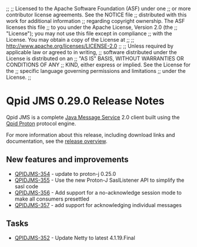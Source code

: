 ;;
;; Licensed to the Apache Software Foundation (ASF) under one
;; or more contributor license agreements.  See the NOTICE file
;; distributed with this work for additional information
;; regarding copyright ownership.  The ASF licenses this file
;; to you under the Apache License, Version 2.0 (the
;; "License"); you may not use this file except in compliance
;; with the License.  You may obtain a copy of the License at
;; 
;;   http://www.apache.org/licenses/LICENSE-2.0
;; 
;; Unless required by applicable law or agreed to in writing,
;; software distributed under the License is distributed on an
;; "AS IS" BASIS, WITHOUT WARRANTIES OR CONDITIONS OF ANY
;; KIND, either express or implied.  See the License for the
;; specific language governing permissions and limitations
;; under the License.
;;

# Qpid JMS 0.29.0 Release Notes

Qpid JMS is a complete [Java Message Service][jms] 2.0 client built
using the [Qpid Proton]({{site_url}}/proton/index.html) protocol
engine.

For more information about this release, including download links and
documentation, see the [release overview](index.html).

[jms]: http://en.wikipedia.org/wiki/Java_Message_Service


## New features and improvements

 - [QPIDJMS-354](https://issues.apache.org/jira/browse/QPIDJMS-354) - update to proton-j 0.25.0
 - [QPIDJMS-355](https://issues.apache.org/jira/browse/QPIDJMS-355) - Use the new Proton-J SaslListener API to simplify the sasl code
 - [QPIDJMS-356](https://issues.apache.org/jira/browse/QPIDJMS-356) - Add support for a no-acknowledge session mode to make all consumers presettled
 - [QPIDJMS-357](https://issues.apache.org/jira/browse/QPIDJMS-357) - add support for acknowledging individual messages

## Tasks

 - [QPIDJMS-352](https://issues.apache.org/jira/browse/QPIDJMS-352) - Update Netty to latest 4.1.19.Final